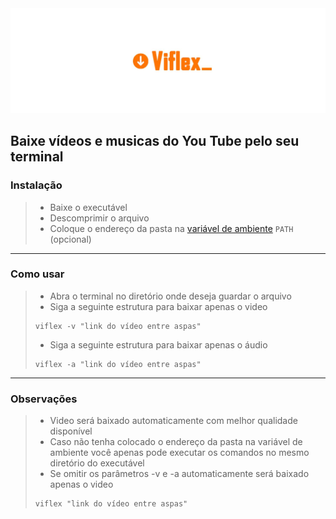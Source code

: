 <img src="images/banner.jpg">

## Baixe vídeos e musicas do You Tube pelo seu terminal

### Instalação 

> - Baixe o executável  
> - Descomprimir o arquivo 
> - Coloque o endereço da pasta na [variável de ambiente](https://knowledge.autodesk.com/pt-br/support/navisworks-products/troubleshooting/caas/sfdcarticles/sfdcarticles/PTB/Adding-folder-path-to-Windows-PATH-environment-variable.html) ``PATH`` (opcional)
 
 --- 
 
 ### Como usar
 > - Abra o terminal no diretório onde deseja guardar o arquivo 
 > - Siga a seguinte estrutura para baixar apenas o video 
 >```
 >viflex -v "link do vídeo entre aspas"
> ```
>
> - Siga a seguinte estrutura para baixar apenas o áudio 
>```
>viflex -a "link do vídeo entre aspas"
> ```
--- 
### Observações 
> - Video será baixado automaticamente com melhor qualidade disponível 
> - Caso não tenha colocado o endereço da pasta na variável de ambiente você apenas pode executar os comandos no mesmo diretório  do executável 
> - Se omitir os parâmetros -v e -a  automaticamente será baixado apenas o video  
>```
>viflex "link do vídeo entre aspas"
>```
 
